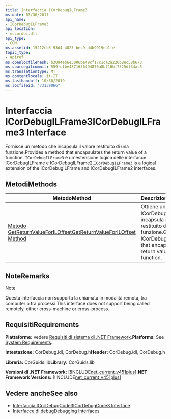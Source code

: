 ```yaml
---
title: Interfaccia ICorDebugILFrame3
ms.date: 03/30/2017
api_name:
- ICorDebugILFrame3
api_location:
- mscordbi.dll
api_type:
- COM
ms.assetid: 15212cb5-93d4-4025-bec9-d4b9919eb1fe
topic_type:
- apiref
ms.openlocfilehash: b3094eb6e3006be49cf17c1ca2a220b8ec58b673
ms.sourcegitcommit: 559fcfbe4871636494870a8b716bf7325df34ac5
ms.translationtype: MT
ms.contentlocale: it-IT
ms.lasthandoff: 10/30/2019
ms.locfileid: "73139066"
---
```

# <a name="icordebugilframe3-interface"></a><span data-ttu-id="56dd7-102">Interfaccia ICorDebugILFrame3</span><span class="sxs-lookup"><span data-stu-id="56dd7-102">ICorDebugILFrame3 Interface</span></span>
<span data-ttu-id="56dd7-103">Fornisce un metodo che incapsula il valore restituito di una funzione.</span><span class="sxs-lookup"><span data-stu-id="56dd7-103">Provides a method that encapsulates the return value of a function.</span></span> <span data-ttu-id="56dd7-104">`ICorDebugILFrame3` è un'estensione logica delle interfacce ICorDebugILFrame e ICorDebugILFrame2.</span><span class="sxs-lookup"><span data-stu-id="56dd7-104">`ICorDebugILFrame3` is a logical extension of the ICorDebugILFrame and ICorDebugILFrame2 interfaces.</span></span>  
  
## <a name="methods"></a><span data-ttu-id="56dd7-105">Metodi</span><span class="sxs-lookup"><span data-stu-id="56dd7-105">Methods</span></span>  
  
|<span data-ttu-id="56dd7-106">Metodo</span><span class="sxs-lookup"><span data-stu-id="56dd7-106">Method</span></span>|<span data-ttu-id="56dd7-107">Descrizione</span><span class="sxs-lookup"><span data-stu-id="56dd7-107">Description</span></span>|  
|------------|-----------------|  
|[<span data-ttu-id="56dd7-108">Metodo GetReturnValueForILOffset</span><span class="sxs-lookup"><span data-stu-id="56dd7-108">GetReturnValueForILOffset Method</span></span>](../../../../docs/framework/unmanaged-api/debugging/icordebugilframe3-getreturnvalueforiloffset-method.md)|<span data-ttu-id="56dd7-109">Ottiene un oggetto ICorDebugValue che incapsula il valore restituito di una funzione.</span><span class="sxs-lookup"><span data-stu-id="56dd7-109">Gets an ICorDebugValue object that encapsulates the return value of a function.</span></span>|  
  
## <a name="remarks"></a><span data-ttu-id="56dd7-110">Note</span><span class="sxs-lookup"><span data-stu-id="56dd7-110">Remarks</span></span>  
  
> [!NOTE]
> <span data-ttu-id="56dd7-111">Questa interfaccia non supporta la chiamata in modalità remota, tra computer o tra processi.</span><span class="sxs-lookup"><span data-stu-id="56dd7-111">This interface does not support being called remotely, either cross-machine or cross-process.</span></span>  
  
## <a name="requirements"></a><span data-ttu-id="56dd7-112">Requisiti</span><span class="sxs-lookup"><span data-stu-id="56dd7-112">Requirements</span></span>  
 <span data-ttu-id="56dd7-113">**Piattaforme:** vedere [Requisiti di sistema di .NET Framework](../../../../docs/framework/get-started/system-requirements.md).</span><span class="sxs-lookup"><span data-stu-id="56dd7-113">**Platforms:** See [System Requirements](../../../../docs/framework/get-started/system-requirements.md).</span></span>  
  
 <span data-ttu-id="56dd7-114">**Intestazione:** CorDebug.idl, CorDebug.h</span><span class="sxs-lookup"><span data-stu-id="56dd7-114">**Header:** CorDebug.idl, CorDebug.h</span></span>  
  
 <span data-ttu-id="56dd7-115">**Libreria:** CorGuids.lib</span><span class="sxs-lookup"><span data-stu-id="56dd7-115">**Library:** CorGuids.lib</span></span>  
  
 <span data-ttu-id="56dd7-116">**Versioni di .NET Framework:** [!INCLUDE[net_current_v451plus](../../../../includes/net-current-v451plus-md.md)]</span><span class="sxs-lookup"><span data-stu-id="56dd7-116">**.NET Framework Versions:** [!INCLUDE[net_current_v451plus](../../../../includes/net-current-v451plus-md.md)]</span></span>  
  
## <a name="see-also"></a><span data-ttu-id="56dd7-117">Vedere anche</span><span class="sxs-lookup"><span data-stu-id="56dd7-117">See also</span></span>

- [<span data-ttu-id="56dd7-118">Interfaccia ICorDebugCode3</span><span class="sxs-lookup"><span data-stu-id="56dd7-118">ICorDebugCode3 Interface</span></span>](../../../../docs/framework/unmanaged-api/debugging/icordebugcode3-interface.md)
- [<span data-ttu-id="56dd7-119">Interfacce di debug</span><span class="sxs-lookup"><span data-stu-id="56dd7-119">Debugging Interfaces</span></span>](../../../../docs/framework/unmanaged-api/debugging/debugging-interfaces.md)
